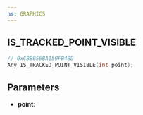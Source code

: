 ```yaml
---
ns: GRAPHICS
---
```

## IS_TRACKED_POINT_VISIBLE

```c
// 0xCBB056BA159FB48D
Any IS_TRACKED_POINT_VISIBLE(int point);
```

## Parameters
* **point**:
